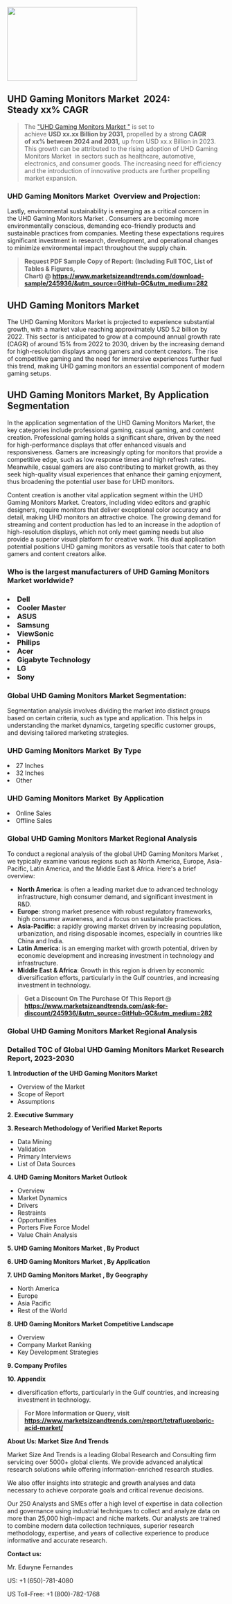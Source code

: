 <p><img class="alignnone size-medium wp-image-20088" src="https://ffe5etoiles.com/wp-content/uploads/2024/12/MST1-300x171.png" alt="" width="300" height="171" /></p><h2 id="ember46" class="ember-view reader-text-block__heading-2">UHD Gaming Monitors Market &nbsp;2024: Steady&nbsp;xx% CAGR</h2><blockquote id="ember47" class="ember-view reader-text-block__blockquote">The&nbsp;<a class="app-aware-link " href="https://www.marketsizeandtrends.com/download-sample/245936/&utm_source=GitHub-GC&utm_medium=282" target="_blank" data-test-app-aware-link="">"UHD Gaming Monitors Market "</a>&nbsp;is set to achieve&nbsp;<strong>USD&nbsp;xx.xx&nbsp;Billion by 2031,</strong>&nbsp;propelled by a strong&nbsp;<strong>CAGR of&nbsp;xx% between 2024 and 2031,</strong>&nbsp;up from USD xx.x Billion in 2023. This growth can be attributed to the rising adoption of&nbsp;UHD Gaming Monitors Market &nbsp;in sectors such as healthcare, automotive, electronics, and consumer goods. The increasing need for efficiency and the introduction of innovative products are further propelling market expansion.</blockquote><h3 id="ember48" class="ember-view reader-text-block__heading-3">UHD Gaming Monitors Market &nbsp;Overview and Projection:</h3><p id="ember49" class="ember-view reader-text-block__paragraph">Lastly, environmental sustainability is emerging as a critical concern in the&nbsp;UHD Gaming Monitors Market . Consumers are becoming more environmentally conscious, demanding eco-friendly products and sustainable practices from companies. Meeting these expectations requires significant investment in research, development, and operational changes to minimize environmental impact throughout the supply chain.</p><blockquote id="ember50" class="ember-view reader-text-block__blockquote"><strong>Request PDF Sample Copy of Report: (Including Full TOC, List of Tables &amp; Figures, Chart)&nbsp;@&nbsp;<strong><a href="https://www.marketsizeandtrends.com/download-sample/245936/&utm_source=GitHub-GC&utm_medium=282" target="_blank">https://www.marketsizeandtrends.com/download-sample/245936/&utm_source=GitHub-GC&utm_medium=282</a></strong></strong></blockquote><h3 class=""> <h2>UHD Gaming Monitors Market</h2><p>The UHD Gaming Monitors Market is projected to experience substantial growth, with a market value reaching approximately USD 5.2 billion by 2022. This sector is anticipated to grow at a compound annual growth rate (CAGR) of around 15% from 2022 to 2030, driven by the increasing demand for high-resolution displays among gamers and content creators. The rise of competitive gaming and the need for immersive experiences further fuel this trend, making UHD gaming monitors an essential component of modern gaming setups.</p><h2>UHD Gaming Monitors Market, By Application Segmentation</h2><p>In the application segmentation of the UHD Gaming Monitors Market, the key categories include professional gaming, casual gaming, and content creation. Professional gaming holds a significant share, driven by the need for high-performance displays that offer enhanced visuals and responsiveness. Gamers are increasingly opting for monitors that provide a competitive edge, such as low response times and high refresh rates. Meanwhile, casual gamers are also contributing to market growth, as they seek high-quality visual experiences that enhance their gaming enjoyment, thus broadening the potential user base for UHD monitors.</p><p>Content creation is another vital application segment within the UHD Gaming Monitors Market. Creators, including video editors and graphic designers, require monitors that deliver exceptional color accuracy and detail, making UHD monitors an attractive choice. The growing demand for streaming and content production has led to an increase in the adoption of high-resolution displays, which not only meet gaming needs but also provide a superior visual platform for creative work. This dual application potential positions UHD gaming monitors as versatile tools that cater to both gamers and content creators alike.</p></h3><h3 id="" class="">Who is the largest manufacturers of&nbsp;UHD Gaming Monitors Market worldwide?</h3><h3 class=""></Li><Li>Dell</Li><Li> Cooler Master</Li><Li> ASUS</Li><Li> Samsung</Li><Li> ViewSonic</Li><Li> Philips</Li><Li> Acer</Li><Li> Gigabyte Technology</Li><Li> LG</Li><Li> Sony</h3><h3 id="ember53" class="ember-view reader-text-block__heading-3">Global&nbsp;UHD Gaming Monitors Market Segmentation:</h3><p id="ember54" class="ember-view reader-text-block__paragraph">Segmentation analysis involves dividing the market into distinct groups based on certain criteria, such as type and application. This helps in understanding the market dynamics, targeting specific customer groups, and devising tailored marketing strategies.</p><h3 id="" class="">UHD Gaming Monitors Market &nbsp;By Type</h3><p></Li><Li>27 Inches</Li><Li> 32 Inches</Li><Li> Other</p><h3 id="" class="">UHD Gaming Monitors Market &nbsp;By Application</h3><p class=""></Li><Li>Online Sales</Li><Li> Offline Sales</p><h3 id="ember62" class="ember-view reader-text-block__heading-3">Global UHD Gaming Monitors Market Regional Analysis</h3><p id="ember63" class="ember-view reader-text-block__paragraph">To conduct a regional analysis of the global UHD Gaming Monitors Market , we typically examine various regions such as North America, Europe, Asia-Pacific, Latin America, and the Middle East &amp; Africa. Here's a brief overview:</p><ul><li><strong>North America</strong>: is often a leading market due to advanced technology infrastructure, high consumer demand, and significant investment in R&amp;D.</li><li><strong>Europe</strong>: strong market presence with robust regulatory frameworks, high consumer awareness, and a focus on sustainable practices.</li><li><strong>Asia-Pacific</strong>: a rapidly growing market driven by increasing population, urbanization, and rising disposable incomes, especially in countries like China and India.</li><li><strong>Latin America</strong>: is an emerging market with growth potential, driven by economic development and increasing investment in technology and infrastructure.</li><li><strong>Middle East &amp; Africa</strong>: Growth in this region is driven by economic diversification efforts, particularly in the Gulf countries, and increasing investment in technology.</li></ul><blockquote id="ember61" class="ember-view reader-text-block__blockquote"><strong>Get a Discount On The Purchase Of This Report @ <strong><a href="https://html-cleaner.com/" target="">https://www.marketsizeandtrends.com/ask-for-discount/245936/&utm_source=GitHub-GC&utm_medium=282</a></strong></strong></blockquote><h3 id="ember62" class="ember-view reader-text-block__heading-3">Global UHD Gaming Monitors Market Regional Analysis</h3><h3 id="" class="">Detailed TOC of Global UHD Gaming Monitors Market Research Report, 2023-2030</h3><p id="" class=""><strong>1. Introduction of the UHD Gaming Monitors Market </strong></p><ul><li>Overview of the Market</li><li>Scope of Report</li><li>Assumptions</li></ul><p id="" class=""><strong>2. Executive Summary</strong></p><p id="" class=""><strong>3. Research Methodology of Verified Market Reports</strong></p><ul><li>Data Mining</li><li>Validation</li><li>Primary Interviews</li><li>List of Data Sources</li></ul><p id="" class=""><strong>4. UHD Gaming Monitors Market Outlook</strong></p><ul><li>Overview</li><li>Market Dynamics</li><li>Drivers</li><li>Restraints</li><li>Opportunities</li><li>Porters Five Force Model</li><li>Value Chain Analysis</li></ul><p id="" class=""><strong>5. UHD Gaming Monitors Market , By Product</strong></p><p id="" class=""><strong>6. UHD Gaming Monitors Market , By Application</strong></p><p id="" class=""><strong>7. UHD Gaming Monitors Market , By Geography</strong></p><ul><li>North America</li><li>Europe</li><li>Asia Pacific</li><li>Rest of the World</li></ul><p id="" class=""><strong>8. UHD Gaming Monitors Market Competitive Landscape</strong></p><ul><li>Overview</li><li>Company Market Ranking</li><li>Key Development Strategies</li></ul><p id="" class=""><strong>9. Company Profiles</strong></p><p id="" class=""><strong>10. Appendix</strong></p><ul><li>diversification efforts, particularly in the Gulf countries, and increasing investment in technology.</li></ul><blockquote id="ember65" class="ember-view reader-text-block__blockquote"><strong>For More Information or Query, visit <strong><strong><a href="https://html-cleaner.com/" target="">https://www.marketsizeandtrends.com/report/tetrafluoroboric-acid-market/</a></strong></strong></strong></blockquote><p id="" class=""><strong>About Us: Market Size And Trends</strong></p><p id="" class="">Market Size And Trends is a leading Global Research and Consulting firm servicing over 5000+ global clients. We provide advanced analytical research solutions while offering information-enriched research studies.</p><p id="" class="">We also offer insights into strategic and growth analyses and data necessary to achieve corporate goals and critical revenue decisions.</p><p id="" class="">Our 250 Analysts and SMEs offer a high level of expertise in data collection and governance using industrial techniques to collect and analyze data on more than 25,000 high-impact and niche markets. Our analysts are trained to combine modern data collection techniques, superior research methodology, expertise, and years of collective experience to produce informative and accurate research.</p><p id="" class=""><strong>Contact us:</strong></p><p id="" class="">Mr. Edwyne Fernandes</p><p id="" class="">US: +1 (650)-781-4080</p><p id="" class="">US Toll-Free: +1 (800)-782-1768</p>
